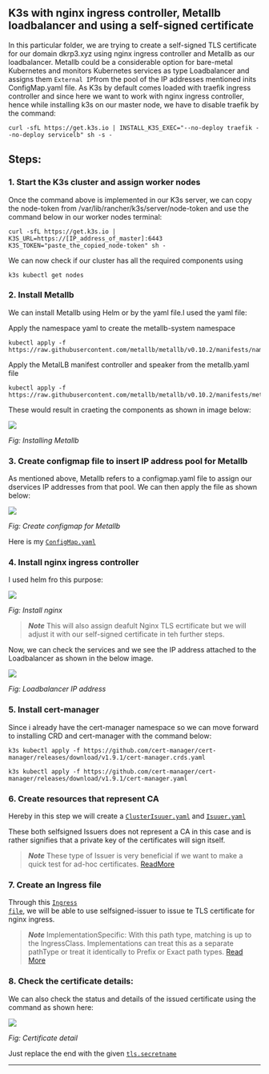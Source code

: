 ## K3s with nginx ingress controller, Metallb loadbalancer and using a self-signed certificate

In this particular folder, we are trying to create a self-signed TLS certificate for our domain dkrp3.xyz using nginx ingress controller and Metallb as our loadbalancer. Metallb could be a considerable option for bare-metal Kubernetes and monitors Kubernetes services as type Loadbalancer and assigns them <code>External IP</code>from the pool of the IP addresses mentioned inits ConfigMap.yaml file. As K3s by default comes loaded with traefik ingress controller and since here we want to work with nginx ingress controller, hence while installing k3s on our master node, we have to disable traefik by the command:

```
curl -sfL https://get.k3s.io | INSTALL_K3S_EXEC="--no-deploy traefik --no-deploy servicelb" sh -s -
```

## Steps:

### 1. Start the K3s cluster and assign worker nodes

Once the command above is implemented in our K3s server, we can copy the node-token from /var/lib/rancher/k3s/server/node-token and use the command below in our worker nodes terminal:

```
curl -sfL https://get.k3s.io | K3S_URL=https://[IP_address_of_master]:6443 K3S_TOKEN="paste_the_copied_node-token" sh -
```

We can now check if our cluster has all the required components using 

```
k3s kubectl get nodes
```


### 2. Install Metallb

We can install Metallb using Helm or by the yaml file.I used the yaml file:

Apply the namespace yaml to create the metallb-system namespace

```
kubectl apply -f https://raw.githubusercontent.com/metallb/metallb/v0.10.2/manifests/namespace.yaml
```

Apply the MetalLB manifest controller and speaker from the metallb.yaml file
```
kubectl apply -f https://raw.githubusercontent.com/metallb/metallb/v0.10.2/manifests/metallb.yaml
```
These would result in craeting the components as shown in image below:

<img src="https://github.com/dikshita-git/RP_Ingress_security-IPv4_and_IPv6/blob/main/Wiki-page-images/Certificate_with_k3s%2Bnginx/2.PNG">
<p><i>Fig: Installing Metallb</i></p>


### 3. Create configmap file to insert IP address pool for Metallb

As mentioned above, Metallb refers to a configmap.yaml file to assign our dservices IP addresses from that pool. We can then apply the file as shown below:

<img src="https://github.com/dikshita-git/RP_Ingress_security-IPv4_and_IPv6/blob/main/Wiki-page-images/Certificate_with_k3s%2Bnginx/3.PNG">
<p><i>Fig: Create configmap for Metallb</i></p>

Here is my <code><a href="https://github.com/dikshita-git/RP_Ingress_security-IPv4_and_IPv6/blob/main/K3s/Certificate_with_k3s%2Bnginx/ConfigMap.yaml">ConfigMap.yaml</a></code>


### 4. Install nginx ingress controller

I used helm fro this purpose:

<img src="https://github.com/dikshita-git/RP_Ingress_security-IPv4_and_IPv6/blob/main/Wiki-page-images/Certificate_with_k3s%2Bnginx/4.PNG">
<p><i>Fig: Install nginx</i></p>

>***Note***
>This will also assign deafult Nginx TLS ecrtificate but we will adjust it with our self-signed certificate in teh further steps.

Now, we can check the services and we see the IP address attached to the Loadbalancer as shown in the below image.

<img src="https://github.com/dikshita-git/RP_Ingress_security-IPv4_and_IPv6/blob/main/Wiki-page-images/Certificate_with_k3s%2Bnginx/5.PNG">
<p><i>Fig: Loadbalancer IP address</i></p>



### 5. Install cert-manager

Since i already have the cert-manager namespace so we can move forward to installing CRD and cert-manager with the command below:

```
k3s kubectl apply -f https://github.com/cert-manager/cert-manager/releases/download/v1.9.1/cert-manager.crds.yaml
```

```
k3s kubectl apply -f https://github.com/cert-manager/cert-manager/releases/download/v1.9.1/cert-manager.yaml
```


### 6. Create resources that represent CA

Hereby in this step we will create a <code><a href="https://github.com/dikshita-git/RP_Ingress_security-IPv4_and_IPv6/blob/main/K3s/Certificate_with_k3s%2Bnginx/ClusterIssuer.yaml">ClusterIsuuer.yaml</a></code> and <code><a href="https://github.com/dikshita-git/RP_Ingress_security-IPv4_and_IPv6/blob/main/K3s/Certificate_with_k3s%2Bnginx/Issuer.yaml">Isuuer.yaml</a></code>

These both selfsigned Issuers does not represent a CA in this case and is rather signifies that a private key of the certificates will sign itself.

>***Note***
>These type of Issuer is very beneficial if we want to make a quick test for ad-hoc certificates. <a href="https://cert-manager.io/docs/configuration/selfsigned/">ReadMore</a>


### 7. Create an Ingress file

Through this <code><a href="https://github.com/dikshita-git/RP_Ingress_security-IPv4_and_IPv6/blob/main/K3s/Certificate_with_k3s%2Bnginx/Ingress.yaml">Ingress file</a></code>, we will be able to use selfsigned-issuer to issue te TLS certificate for nginx ingress. 

>***Note***
>ImplementationSpecific: With this path type, matching is up to the IngressClass. Implementations can treat this as a separate pathType or treat it identically to Prefix or Exact path types. <a href="https://kubernetes.io/docs/concepts/services-networking/ingress/#path-types">Read More</a>


### 8. Check the certificate details:

We can also check the status and details of the issued certificate using the command as shown here:

<img src="https://github.com/dikshita-git/RP_Ingress_security-IPv4_and_IPv6/blob/main/Wiki-page-images/Certificate_with_k3s%2Bnginx/8.PNG">
<p><i>Fig: Certificate detail</i></p>

Just replace the end with the given <code><a href="https://github.com/dikshita-git/RP_Ingress_security-IPv4_and_IPv6/blob/main/K3s/Certificate_with_k3s%2Bnginx/Ingress.yaml">tls.secretname</a></code>



--------------------------------------------------------------------------------------------------------------------------------------------------------------
